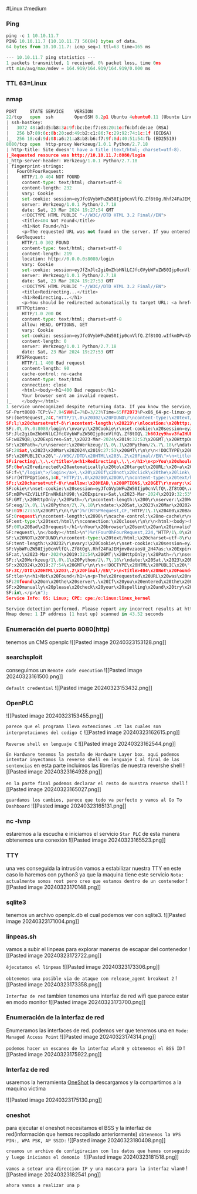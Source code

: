 #Linux  #medium
### Ping
```python
ping -c 1 10.10.11.7
PING 10.10.11.7 (10.10.11.7) 56(84) bytes of data.
64 bytes from 10.10.11.7: icmp_seq=1 ttl=63 time=165 ms

--- 10.10.11.7 ping statistics ---
1 packets transmitted, 1 received, 0% packet loss, time 0ms
rtt min/avg/max/mdev = 164.919/164.919/164.919/0.000 ms
```

### TTL 63=Linux
### nmap
```python
PORT     STATE SERVICE    VERSION
22/tcp   open  ssh        OpenSSH 8.2p1 Ubuntu 4ubuntu0.11 (Ubuntu Linux; protocol 2.0)
| ssh-hostkey: 
|   3072 48:ad:d5:b8:3a:9f:bc:be:f7:e8:20:1e:f6:bf:de:ae (RSA)
|   256 b7:89:6c:0b:20:ed:49:b2:c1:86:7c:29:92:74:1c:1f (ECDSA)
|_  256 18:cd:9d:08:a6:21:a8:b8:b6:f7:9f:8d:40:51:54:fb (ED25519)
8080/tcp open  http-proxy Werkzeug/1.0.1 Python/2.7.18
| http-title: Site doesn't have a title (text/html; charset=utf-8).
|_Requested resource was http://10.10.11.7:8080/login
|_http-server-header: Werkzeug/1.0.1 Python/2.7.18
| fingerprint-strings: 
|   FourOhFourRequest: 
|     HTTP/1.0 404 NOT FOUND
|     content-type: text/html; charset=utf-8
|     content-length: 232
|     vary: Cookie
|     set-cookie: session=eyJfcGVybWFuZW50Ijp0cnVlfQ.Zf8tOg.Rhf24FaJEMjmv8vzaosU_2H47as; Expires=Sat, 23-Mar-2024 19:32:54 GMT; HttpOnly; Path=/
|     server: Werkzeug/1.0.1 Python/2.7.18
|     date: Sat, 23 Mar 2024 19:27:54 GMT
|     <!DOCTYPE HTML PUBLIC "-//W3C//DTD HTML 3.2 Final//EN">
|     <title>404 Not Found</title>
|     <h1>Not Found</h1>
|     <p>The requested URL was not found on the server. If you entered the URL manually please check your spelling and try again.</p>
|   GetRequest: 
|     HTTP/1.0 302 FOUND
|     content-type: text/html; charset=utf-8
|     content-length: 219
|     location: http://0.0.0.0:8080/login
|     vary: Cookie
|     set-cookie: session=eyJfZnJlc2giOmZhbHNlLCJfcGVybWFuZW50Ijp0cnVlfQ.Zf8tOQ.2h60Jzy9hvv3faIHUPqWGwUZ9Q8; Expires=Sat, 23-Mar-2024 19:32:53 GMT; HttpOnly; Path=/
|     server: Werkzeug/1.0.1 Python/2.7.18
|     date: Sat, 23 Mar 2024 19:27:53 GMT
|     <!DOCTYPE HTML PUBLIC "-//W3C//DTD HTML 3.2 Final//EN">
|     <title>Redirecting...</title>
|     <h1>Redirecting...</h1>
|     <p>You should be redirected automatically to target URL: <a href="/login">/login</a>. If not click the link.
|   HTTPOptions: 
|     HTTP/1.0 200 OK
|     content-type: text/html; charset=utf-8
|     allow: HEAD, OPTIONS, GET
|     vary: Cookie
|     set-cookie: session=eyJfcGVybWFuZW50Ijp0cnVlfQ.Zf8tOQ.wIfkmDPv4ZcV1LtFInvNk6ihU98; Expires=Sat, 23-Mar-2024 19:32:53 GMT; HttpOnly; Path=/
|     content-length: 0
|     server: Werkzeug/1.0.1 Python/2.7.18
|     date: Sat, 23 Mar 2024 19:27:53 GMT
|   RTSPRequest: 
|     HTTP/1.1 400 Bad request
|     content-length: 90
|     cache-control: no-cache
|     content-type: text/html
|     connection: close
|     <html><body><h1>400 Bad request</h1>
|     Your browser sent an invalid request.
|_    </body></html>
1 service unrecognized despite returning data. If you know the service/version, please submit the following fingerprint at https://nmap.org/cgi-bin/submit.cgi?new-service :
SF-Port8080-TCP:V=7.94SVN%I=7%D=3/23%Time=65FF2D73%P=x86_64-pc-linux-gnu%r
SF:(GetRequest,24C,"HTTP/1\.0\x20302\x20FOUND\r\ncontent-type:\x20text/htm
SF:l;\x20charset=utf-8\r\ncontent-length:\x20219\r\nlocation:\x20http://0\
SF:.0\.0\.0:8080/login\r\nvary:\x20Cookie\r\nset-cookie:\x20session=eyJfZn
SF:Jlc2giOmZhbHNlLCJfcGVybWFuZW50Ijp0cnVlfQ\.Zf8tOQ\.2h60Jzy9hvv3faIHUPqWG
SF:wUZ9Q8;\x20Expires=Sat,\x2023-Mar-2024\x2019:32:53\x20GMT;\x20HttpOnly;
SF:\x20Path=/\r\nserver:\x20Werkzeug/1\.0\.1\x20Python/2\.7\.18\r\ndate:\x
SF:20Sat,\x2023\x20Mar\x202024\x2019:27:53\x20GMT\r\n\r\n<!DOCTYPE\x20HTML
SF:\x20PUBLIC\x20\"-//W3C//DTD\x20HTML\x203\.2\x20Final//EN\">\n<title>Red
SF:irecting\.\.\.</title>\n<h1>Redirecting\.\.\.</h1>\n<p>You\x20should\x2
SF:0be\x20redirected\x20automatically\x20to\x20target\x20URL:\x20<a\x20hre
SF:f=\"/login\">/login</a>\.\x20\x20If\x20not\x20click\x20the\x20link\.")%
SF:r(HTTPOptions,14E,"HTTP/1\.0\x20200\x20OK\r\ncontent-type:\x20text/html
SF:;\x20charset=utf-8\r\nallow:\x20HEAD,\x20OPTIONS,\x20GET\r\nvary:\x20Co
SF:okie\r\nset-cookie:\x20session=eyJfcGVybWFuZW50Ijp0cnVlfQ\.Zf8tOQ\.wIfk
SF:mDPv4ZcV1LtFInvNk6ihU98;\x20Expires=Sat,\x2023-Mar-2024\x2019:32:53\x20
SF:GMT;\x20HttpOnly;\x20Path=/\r\ncontent-length:\x200\r\nserver:\x20Werkz
SF:eug/1\.0\.1\x20Python/2\.7\.18\r\ndate:\x20Sat,\x2023\x20Mar\x202024\x2
SF:019:27:53\x20GMT\r\n\r\n")%r(RTSPRequest,CF,"HTTP/1\.1\x20400\x20Bad\x2
SF:0request\r\ncontent-length:\x2090\r\ncache-control:\x20no-cache\r\ncont
SF:ent-type:\x20text/html\r\nconnection:\x20close\r\n\r\n<html><body><h1>4
SF:00\x20Bad\x20request</h1>\nYour\x20browser\x20sent\x20an\x20invalid\x20
SF:request\.\n</body></html>\n")%r(FourOhFourRequest,224,"HTTP/1\.0\x20404
SF:\x20NOT\x20FOUND\r\ncontent-type:\x20text/html;\x20charset=utf-8\r\ncon
SF:tent-length:\x20232\r\nvary:\x20Cookie\r\nset-cookie:\x20session=eyJfcG
SF:VybWFuZW50Ijp0cnVlfQ\.Zf8tOg\.Rhf24FaJEMjmv8vzaosU_2H47as;\x20Expires=S
SF:at,\x2023-Mar-2024\x2019:32:54\x20GMT;\x20HttpOnly;\x20Path=/\r\nserver
SF::\x20Werkzeug/1\.0\.1\x20Python/2\.7\.18\r\ndate:\x20Sat,\x2023\x20Mar\
SF:x202024\x2019:27:54\x20GMT\r\n\r\n<!DOCTYPE\x20HTML\x20PUBLIC\x20\"-//W
SF:3C//DTD\x20HTML\x203\.2\x20Final//EN\">\n<title>404\x20Not\x20Found</ti
SF:tle>\n<h1>Not\x20Found</h1>\n<p>The\x20requested\x20URL\x20was\x20not\x
SF:20found\x20on\x20the\x20server\.\x20If\x20you\x20entered\x20the\x20URL\
SF:x20manually\x20please\x20check\x20your\x20spelling\x20and\x20try\x20aga
SF:in\.</p>\n");
Service Info: OS: Linux; CPE: cpe:/o:linux:linux_kernel

Service detection performed. Please report any incorrect results at https://nmap.org/submit/ .
Nmap done: 1 IP address (1 host up) scanned in 43.52 seconds
```

### Enumeración del puerto 8080(http)
tenemos un CMS openplc
![[Pasted image 20240323153128.png]]

### searchsploit
conseguimos un `Remote code execution`
![[Pasted image 20240323161500.png]]

`default credential`
![[Pasted image 20240323153432.png]]

### OpenPLC

![[Pasted image 20240323153455.png]]

`parece que el programa lleva extenciones .st las cuales son interpretaciones del codigo C`
![[Pasted image 20240323162615.png]]

`Reverse shell en lenguaje C`
![[Pasted image 20240323162544.png]]

`En Hardware tenemos la pestaña de Hardware Layer box. aqui podemos intentar inyectamos la reverse shell en lenguaje C al final de las sentencias`
en esta parte incluimos las librerías de nuestra revershe shell
![[Pasted image 20240323164928.png]]

`en la parte final podemos declarar el resto de nuestra reverse shell`
![[Pasted image 20240323165027.png]]

`guardamos los cambios, parece que todo va perfecto y vamos al Go To Dashboard` 
![[Pasted image 20240323165131.png]]

### nc -lvnp 
estaremos a la escucha e iniciamos el servicio `Star PLC` de esta manera obtenemos una conexión 
![[Pasted image 20240323165523.png]]

### TTY
una ves conseguida la intrusión vamos a estabilizar nuestra TTY en este caso lo haremos con python3 ya que la maquina tiene este servicio
`Nota: actualmente somos root pero creo que estamos dentro de un contenedor`
![[Pasted image 20240323170148.png]]

### sqlite3
tenemos un archivo openplc.db el cual podemos ver con sqlite3.
![[Pasted image 20240323171004.png]]

### linpeas.sh
vamos a subir el linpeas para explorar maneras de escapar del contenedor
![[Pasted image 20240323172722.png]]

`èjecutamos el linpeas`
![[Pasted image 20240323173306.png]]

`obtenemos una posible via de ataque con release_agent breakout 2`
![[Pasted image 20240323173358.png]]

`Interfaz de red`
tambien tenemos una interfaz de red wifi que parece estar en modo monitor
![[Pasted image 20240323173700.png]]

### Enumeración de la interfaz de red
Enumeramos las interfaces de red. podemos ver que tenemos una en `Mode: Managed Access Point`
![[Pasted image 20240323174314.png]]

`podemos hacer un escaneo de la interfaz wlan0 y obtenemos el BSS ID`
![[Pasted image 20240323175922.png]]
### Interfaz de red
usaremos la herramienta [OneShot](https://github.com/kimocoder/OneShot) la descargamos y la compartimos a la maquina victima 

![[Pasted image 20240323175130.png]]

### oneshot
para ejecutar el oneshot necesitamos el BSS y la interfaz de red(información que hemos recopilado anteriormente)
`obtenemos la WPS PIN:, WPA PSK, AP SSID:`
![[Pasted image 20240323180408.png]]

`creamos un archivo de configiracion con los datos que hemos conseguido y luego iniciamos el demonio `
![[Pasted image 20240323181518.png]]

`vamos a setear una direccion IP y una mascara para la interfaz wlan0`
![[Pasted image 20240323182541.png]]

`ahora vamos a realizar una p`